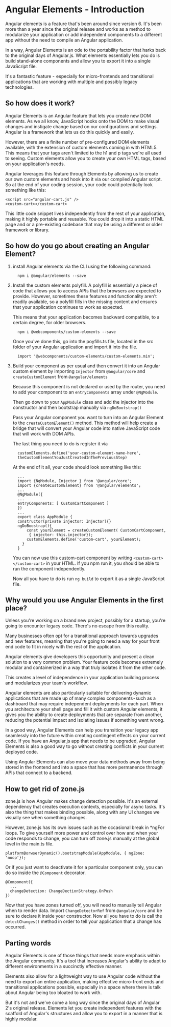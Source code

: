  Angular Elements - Introduction 
================================

Angular elements is a feature that's been around since version 6. It's
been more than a year since the original release and works as a method
to modularize your application or add independent components to a
different app without the need to compile an Angular application.

In a way, Angular Elements is an ode to the portability factor that
harks back to the original days of Angular.js. What elements essentially
lets you do is build stand-alone components and allow you to export it
into a single JavaScript file.

It's a fantastic feature -  especially for micro-frontends and
transitional applications that are working with multiple and possibly
legacy technologies.

So how does it work?
--------------------

Angular Elements is an Angular feature that lets you create new DOM
elements. As we all know, JavaScript hooks onto the DOM to make visual
changes and instigate change based on our configurations and settings.
Angular is a framework that lets us do this quickly and easily.

However, there are a finite number of pre-configured DOM elements
available, with the extension of custom elements coming in with HTML5.
This means that your tags aren't limited to the h1 and p tags we're all
used to seeing. Custom elements allow you to create your own HTML tags,
based on your application's needs.

Angular leverages this feature through Elements by allowing us to create
our own custom elements and hook into it via our compiled Angular
script. So at the end of your coding session, your code could
potentially look something like this:

    <script src="angular-cart.js" />
    <custom-cart></custom-cart>

This little code snippet lives independently from the rest of your
application, making it highly portable and reusable. You could drop it
into a static HTML page and or a pre-existing codebase that may be using
a different or older framework or library.

So how do you go about creating an Angular Element?
---------------------------------------------------

1.  install Angular elements via the CLI using the following command:

          npm i @angular/elements --save

2.  Install the custom elements polyfill. A polyfill is essentially a
    piece of code that allows you to access APIs that the browsers are
    expected to provide. However, sometimes these features and
    functionality aren't readily available, so a polyfill fills in the
    missing content and ensures that your application continues to work
    as expected.

    This means that your application becomes backward compatible, to a
    certain degree, for older browsers.

          npm i @webcomponents/custom-elements --save

    Once you've done this, go into the poyfills.ts file, located in the
    src folder of your Angular application and import it into the file.

          import '@webcomponents/custom-elements/custom-elements.min';

3.  Build your component as per usual and then convert it into an
    Angular custom element by importing `Injector` from `@angular/core`
    and `createCustomElement` from `@angular/elements`

    Because this component is not declared or used by the router, you
    need to add your component to an `entryComponents` array under
    `@NgModule`.

    Then go down to your `AppModule` class and add the injector into the
    constructor and then bootstrap manually via `ngDoBootstrap()`

    Pass your Angular component you want to turn into an Angular Element
    to the `createCustomElement()` method. This method will help create
    a bridge that will convert your Angular code into native JavaScript
    code that will work with DOM APIs.

    The last thing you need to do is register it via

          customElements.define('your-custom-element-name-here',
          theCustomElementYouJustCreatedInThePreviousStep)

    At the end of it all, your code should look something like this:

          ...
          import {NgModule, Injector } from '@angular/core';
          import {createCustomElement} from '@angular/elements';
          ...
          @NgModule({
          ...
          entryComponents: [ CustomCartComponent ]
          })
          ...
          export class AppModule {
          constructor(private injector: Injector){}
          ngDoBoostrap(){
              const yourElement = createCustomElement( CustomCartComponent,
               { injector: this.injector});
              customElements.define('custom-cart', yourElement);
            }
          }   

    You can now use this custom-cart component by writing
    `<custom-cart></custom-cart>` in your HTML. If you npm run it, you
    should be able to run the component independently.

    Now all you have to do is run `ng build` to export it as a single
    JavaScript file.

Why would you use Angular Elements in the first place?
------------------------------------------------------

Unless you're working on a brand new project, possibly for a startup,
you're going to encounter legacy code. There's no escape from this
reality.

Many businesses often opt for a transitional approach towards upgrades
and new features, meaning that you're going to need a way for your front
end code to fit in nicely with the rest of the application.

Angular elements give developers this opportunity and present a clean
solution to a very common problem. Your feature code becomes extremely
modular and containerized in a way that truly isolates it from the other
code.

This creates a level of independence in your application building
process and modularizes your team's workflow.

Angular elements are also particularly suitable for delivering dynamic
applications that are made up of many complex components - such as a
dashboard that may require independent deployments for each part. When
you architecture your shell page and fill it with custom Angular
elements, it gives you the ability to create deployments that are
separate from another, reducing the potential impact and isolating
issues if something went wrong.

In a good way, Angular Elements can help you transition your legacy app
seamlessly into the future within creating contingent effects on your
current code. If you have an Angular.js app that needs to be upgraded,
Angular Elements is also a good way to go without creating conflicts in
your current deployed code.

Using Angular Elements can also move your data methods away from being
stored in the frontend and into a space that has more permanence through
APIs that connect to a backend.

How to get rid of zone.js
-------------------------

zone.js is how Angular makes change detection possible. It's an external
dependency that creates execution contexts, especially for async tasks.
It's also the thing that makes binding possible, along with any UI
changes we visually see when something changes.

However, zone.js has its own issues such as the occasional break in
\*ngFor loops. To give yourself more power and control over how and when
your code responds to change, you can turn off zone.js manually at the
global level in the main.ts file.

    platformBorwserDynamic().bootstrapModule(AppModule, { ngZone: 'noop'});  

Or if you just want to deactivate it for a particular component only,
you can do so inside the `@Component` decorator.

    @Component({
      ...
      changeDetection: ChangeDectionStrategy.OnPush
    })  

Now that you have zones turned off, you will need to manually tell
Angular when to render data. Import `ChangeDetectorRef` from
`@angular/core` and be sure to declare it inside your constructor. Now
all you have to do is call the `detectChanges()` method in order to tell
your application that a change has occurred.

Parting words
-------------

Angular Elements is one of those things that needs more emphasis within
the Angular community. It's a tool that increases Angular's ability to
adapt to different environments in a succinctly effective manner.

Elements also allow for a lightweight way to use Angular code without
the need to export an entire application, making effective micro-front
ends and transitional applications possible, especially in a space where
there is talk about Angular being too bloated to work with.

But it's not and we've come a long way since the original days of
Angular 2's original release. Elements let you create independent
features with the scaffold of Angular's structures and allow you to
export in a manner that is highly modular.
